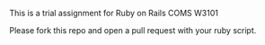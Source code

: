 This is a trial assignment for Ruby on Rails COMS W3101

Please fork this repo and open a pull request with your ruby script.